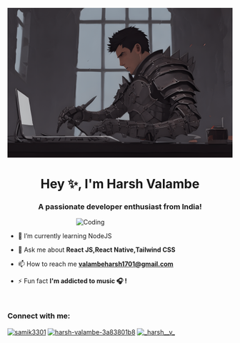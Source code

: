 ![logo](https://github.com/samik3301/samik3301/blob/main/image-min.png)
<h1 align="center">Hey ✨, I'm Harsh Valambe</h1>
<h3 align="center">A passionate developer enthusiast from India!</h3>
<img align="right" alt="Coding" width="350" src="https://cdn.dribbble.com/users/2131993/screenshots/4948736/thoughtworks-gif_dribbble.gif">

<br>

- 🌱 I’m currently learning NodeJS

- 💬 Ask me about **React JS,React Native,Tailwind CSS**

- 📫 How to reach me **valambeharsh1701@gmail.com**

- ⚡ Fun fact **I'm addicted to music 🎧 !**

<br>

<h3 align="left">Connect with me:</h3>
<p align="left">
<a href="https://dev.to/samik3301" target="blank"><img align="center" src="https://raw.githubusercontent.com/rahuldkjain/github-profile-readme-generator/master/src/images/icons/Social/devto.svg" alt="samik3301" height="30" width="40" /></a>
<a href="https://www.linkedin.com/in/harsh-valambe-3a83801b8/" target="blank"><img align="center" src="https://raw.githubusercontent.com/rahuldkjain/github-profile-readme-generator/master/src/images/icons/Social/linked-in-alt.svg" alt="harsh-valambe-3a83801b8" height="30" width="40" /></a>
<a href="https://www.instagram.com/_harsh__v_/?hl=en" target="blank"><img align="center" src="https://raw.githubusercontent.com/rahuldkjain/github-profile-readme-generator/master/src/images/icons/Social/instagram.svg" alt="_harsh__v_" height="30" width="40" /></a>

</p><br>





